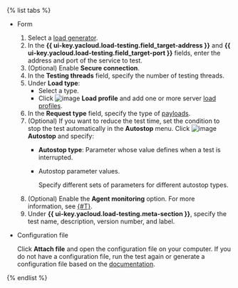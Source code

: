 {% list tabs %}

- Form

   1. Select a [load generator](../../load-testing/concepts/load-generator.md).
   1. In the **{{ ui-key.yacloud.load-testing.field_target-address }}** and **{{ ui-key.yacloud.load-testing.field_target-port }}** fields, enter the address and port of the service to test.
   1. (Optional) Enable **Secure connection**.
   1. In the **Testing threads** field, specify the number of testing threads.
   1. Under **Load type**:
      * Select a type.
      * Click ![image](../../_assets/plus-sign.svg) **Load profile** and add one or more server [load profiles](../../load-testing/concepts/load-profile.md).
   1. In the **Request type** field, specify the type of [payloads](../../load-testing/concepts/payload.md).
   1. (Optional) If you want to reduce the test time, set the condition to stop the test automatically in the **Autostop** menu. Click ![image](../../_assets/plus-sign.svg) **Autostop** and specify:
      * **Autostop type**: Parameter whose value defines when a test is interrupted.
      * Autostop parameter values.

         Specify different sets of parameters for different autostop types.
   1. (Optional) Enable the **Agent monitoring** option. For more information, see [{#T}](../../load-testing/concepts/monitoring.md).
   1. Under **{{ ui-key.yacloud.load-testing.meta-section }}**, specify the test name, description, version number, and label.

- Configuration file

   Click **Attach file** and open the configuration file on your computer. If you do not have a configuration file, run the test again or generate a configuration file based on the [documentation](https://yandextank.readthedocs.io/en/latest/config_reference.html#phantom).

{% endlist %}
